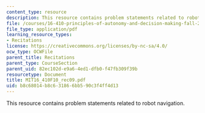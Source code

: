```yaml
---
content_type: resource
description: This resource contains problem statements related to robot navigation.
file: /courses/16-410-principles-of-autonomy-and-decision-making-fall-2010/b8c68014b8c631866bb590c3f4ff4d13_MIT16_410F10_rec09.pdf
file_type: application/pdf
learning_resource_types:
- Recitations
license: https://creativecommons.org/licenses/by-nc-sa/4.0/
ocw_type: OCWFile
parent_title: Recitations
parent_type: CourseSection
parent_uid: 82ec102d-e9a6-4ed1-dfb0-f47fb309f39b
resourcetype: Document
title: MIT16_410F10_rec09.pdf
uid: b8c68014-b8c6-3186-6bb5-90c3f4ff4d13
---
```

This resource contains problem statements related to robot navigation.